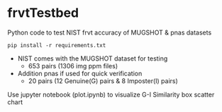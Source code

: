 # frvtTestbed
Python code to test NIST frvt accuracy of MUGSHOT &amp; pnas datasets

```
pip install -r requirements.txt

```

* NIST comes with the MUGSHOT dataset for testing
  * 653 pairs (1306 img ppm files)
* Addition pnas if used for quick verification
  * 20 pairs (12 Genuine(G) pairs & 8 Imposter(I) pairs)
  
Use jupyter notebook (plot.ipynb) to visualize G-I Similarity box scatter chart
